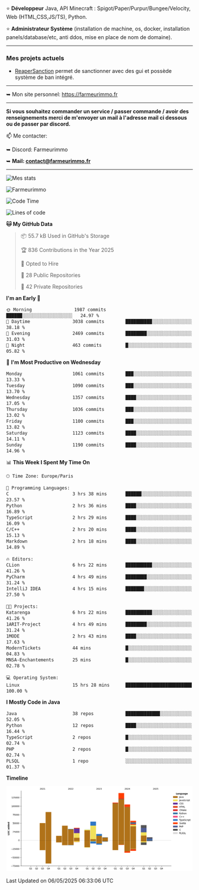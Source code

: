 ⭐ **Développeur** Java, API Minecraft : Spigot/Paper/Purpur/Bungee/Velocity, Web (HTML,CSS,JS/TS), Python.

⭐ **Administrateur Système** (installation de machine, os, docker, installation panels/database/etc, anti ddos, mise en place de nom de domaine).

---

### Mes projets actuels
- [ReaperSanction](https://www.spigotmc.org/resources/reapersanction.89580/) permet de sanctionner avec des gui et possède système de ban intégré.

---

➥ Mon site personnel: https://farmeurimmo.fr

---

**Si vous souhaitez commander un service / passer commande / avoir des renseignements merci de m'envoyer un mail à l'adresse mail ci dessous ou de passer par discord.**

📫 Me contacter:
 
   ➥ Discord: Farmeurimmo
   
   ➥ **Mail: contact@farmeurimmo.fr**

---

![Mes stats](https://github-readme-stats.farmeurimmo.fr/api?username=Farmeurimmo&count_private=true&show_icons=true&theme=radical)

<img src="https://komarev.com/ghpvc/?username=Farmeurimmo" alt="Farmeurimmo" />

<!--START_SECTION:waka-->
![Code Time](http://img.shields.io/badge/Code%20Time-1%2C998%20hrs%2047%20mins-blue)

![Lines of code](https://img.shields.io/badge/From%20Hello%20World%20I%27ve%20Written-834.6%20thousand%20lines%20of%20code-blue)

**🐱 My GitHub Data** 

> 📦 55.7 kB Used in GitHub's Storage 
 > 
> 🏆 836 Contributions in the Year 2025
 > 
> 💼 Opted to Hire
 > 
> 📜 28 Public Repositories 
 > 
> 🔑 42 Private Repositories 
 > 
**I'm an Early 🐤** 

```text
🌞 Morning                1987 commits        ██████░░░░░░░░░░░░░░░░░░░   24.97 % 
🌆 Daytime                3038 commits        ██████████░░░░░░░░░░░░░░░   38.18 % 
🌃 Evening                2469 commits        ████████░░░░░░░░░░░░░░░░░   31.03 % 
🌙 Night                  463 commits         █░░░░░░░░░░░░░░░░░░░░░░░░   05.82 % 
```
📅 **I'm Most Productive on Wednesday** 

```text
Monday                   1061 commits        ███░░░░░░░░░░░░░░░░░░░░░░   13.33 % 
Tuesday                  1090 commits        ███░░░░░░░░░░░░░░░░░░░░░░   13.70 % 
Wednesday                1357 commits        ████░░░░░░░░░░░░░░░░░░░░░   17.05 % 
Thursday                 1036 commits        ███░░░░░░░░░░░░░░░░░░░░░░   13.02 % 
Friday                   1100 commits        ███░░░░░░░░░░░░░░░░░░░░░░   13.82 % 
Saturday                 1123 commits        ████░░░░░░░░░░░░░░░░░░░░░   14.11 % 
Sunday                   1190 commits        ████░░░░░░░░░░░░░░░░░░░░░   14.96 % 
```


📊 **This Week I Spent My Time On** 

```text
🕑︎ Time Zone: Europe/Paris

💬 Programming Languages: 
C                        3 hrs 38 mins       ██████░░░░░░░░░░░░░░░░░░░   23.57 % 
Python                   2 hrs 36 mins       ████░░░░░░░░░░░░░░░░░░░░░   16.89 % 
TypeScript               2 hrs 29 mins       ████░░░░░░░░░░░░░░░░░░░░░   16.09 % 
C/C++                    2 hrs 20 mins       ████░░░░░░░░░░░░░░░░░░░░░   15.13 % 
Markdown                 2 hrs 18 mins       ████░░░░░░░░░░░░░░░░░░░░░   14.89 % 

🔥 Editors: 
CLion                    6 hrs 22 mins       ██████████░░░░░░░░░░░░░░░   41.26 % 
PyCharm                  4 hrs 49 mins       ████████░░░░░░░░░░░░░░░░░   31.24 % 
IntelliJ IDEA            4 hrs 15 mins       ███████░░░░░░░░░░░░░░░░░░   27.50 % 

🐱‍💻 Projects: 
Katarenga                6 hrs 22 mins       ██████████░░░░░░░░░░░░░░░   41.26 % 
1ARIT-Project            4 hrs 49 mins       ████████░░░░░░░░░░░░░░░░░   31.24 % 
1MODE                    2 hrs 43 mins       ████░░░░░░░░░░░░░░░░░░░░░   17.63 % 
ModernTickets            44 mins             █░░░░░░░░░░░░░░░░░░░░░░░░   04.83 % 
MNSA-Enchantements       25 mins             █░░░░░░░░░░░░░░░░░░░░░░░░   02.78 % 

💻 Operating System: 
Linux                    15 hrs 28 mins      █████████████████████████   100.00 % 
```

**I Mostly Code in Java** 

```text
Java                     38 repos            █████████████░░░░░░░░░░░░   52.05 % 
Python                   12 repos            ████░░░░░░░░░░░░░░░░░░░░░   16.44 % 
TypeScript               2 repos             █░░░░░░░░░░░░░░░░░░░░░░░░   02.74 % 
PHP                      2 repos             █░░░░░░░░░░░░░░░░░░░░░░░░   02.74 % 
PLSQL                    1 repo              ░░░░░░░░░░░░░░░░░░░░░░░░░   01.37 % 
```



**Timeline**

![Lines of Code chart](https://raw.githubusercontent.com/Farmeurimmo/Farmeurimmo/main/assets/bar_graph.png)


 Last Updated on 06/05/2025 06:33:06 UTC
<!--END_SECTION:waka-->
